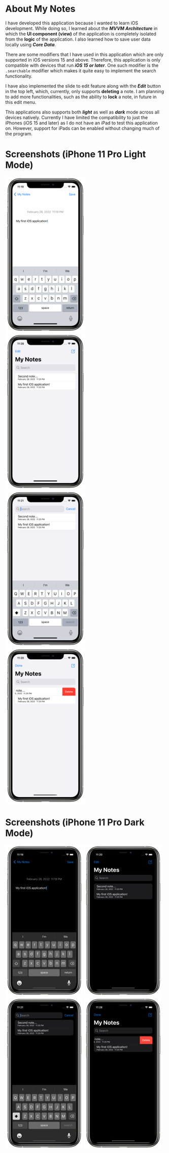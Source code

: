 # About My Notes

I have developed this application because I wanted to learn iOS development. While doing so, I learned about the ***MVVM Architecture*** in which the **UI component (view)** of the application is completely isolated from the **logic** of the application. I also learned how to save user data locally using ***Core Data***.

There are some modifiers that I have used in this application which are only supported in iOS versions 15 and above. Therefore, this application is only compatible with devices that run ***iOS 15 or later***. One such modifier is the <code>.searchable</code> modifier which makes it quite easy to implement the search functionality.

I have also implemented the slide to edit feature along with the ***Edit*** button in the top left, which, currently, only supports **deleting** a note. I am planning to add more functionalities, such as the ability to **lock** a note, in future in this edit menu.

This applications also supports both ***light*** as well as ***dark*** mode across all devices natively. Currently I have limited the compatibility to just the iPhones (iOS 15 and later) as I do not have an iPad to test this application on. However, support for iPads can be enabled without changing much of the program.

# Screenshots (iPhone 11 Pro Light Mode)
<p>
  <img src="https://github.com/rishikdev/Images/blob/main/My%20Notes%20Screenshots/iPhone%2011%20Pro/New%20note%20light.png" width = 50%/>
  <img src="https://github.com/rishikdev/Images/blob/main/My%20Notes%20Screenshots/iPhone%2011%20Pro/List%20note%20light.png" width = 50%/>
  <img src="https://github.com/rishikdev/Images/blob/main/My%20Notes%20Screenshots/iPhone%2011%20Pro/Search%20note%20light.png" width = 50%/>
  <img src="https://github.com/rishikdev/Images/blob/main/My%20Notes%20Screenshots/iPhone%2011%20Pro/Delete%20note%20light.png" width = 50%/>
</p>

# Screenshots (iPhone 11 Pro Dark Mode)
<p>
  <img src="https://github.com/rishikdev/Images/blob/main/My%20Notes%20Screenshots/iPhone%2011%20Pro/New%20note%20dark.png" width = 245/>
  <img src="https://github.com/rishikdev/Images/blob/main/My%20Notes%20Screenshots/iPhone%2011%20Pro/List%20note%20dark.png" width = 245/>
  <img src="https://github.com/rishikdev/Images/blob/main/My%20Notes%20Screenshots/iPhone%2011%20Pro/Search%20note%20dark.png" width = 245/>
  <img src="https://github.com/rishikdev/Images/blob/main/My%20Notes%20Screenshots/iPhone%2011%20Pro/Delete%20note%20dark.png" width = 245/>
</p>
